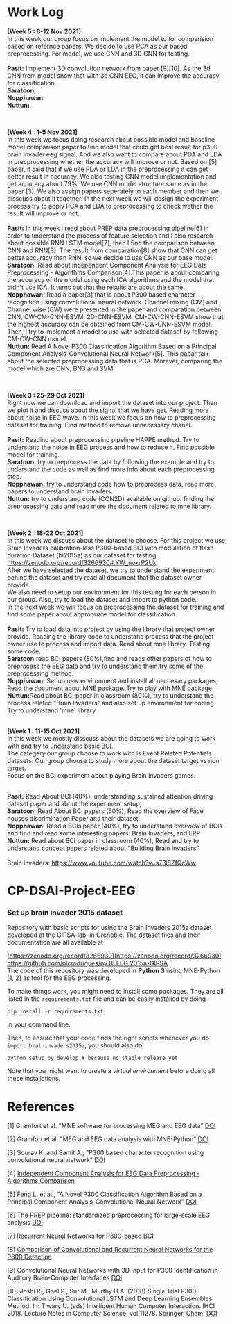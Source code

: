 # Work Log
<b> [Week 5 : 8-12 Nov 2021]</b> <br>
In this week our group focus on implement the model to for comparision based on refernce papers. We decide to use PCA as our based preprocessing. For model, we use CNN and 3D CNN for testing.<br> <br>
<b>Pasit:</b> Implement 3D convolution network from paper [9][10]. As the 3d CNN from model show that with 3d CNN EEG, it can improve the accuracy for classification.<br>
<b>Saratoon:</b>  <br>
<b>Nopphawan:</b> <br>
<b>Nuttun:</b>  <br>

<br>

<b> [Week 4 : 1-5 Nov 2021]</b> <br>
In this week we focus doing research about possible model and baseline model comparison paper to find model that could get best result for p300 brain invader eeg signal. And we also want to compare about PDA and LDA in precprocessing whether the accuracy will improve or not. Based on [5] paper, it said that if we use PDA or LDA in the preprocessing it can get better result in accuracy. We also testing CNN model implementation and get accuracy about 79%. We use CNN model structure same as in the paper [3]. We also assign papers seperately to each member and then we disscuss about it together. In the next week we will design the experiment process try to apply PCA and LDA to preprocessing to check wether the result will improve or not.<br> <br>
<b>Pasit:</b>  In this week I read about PREP data preprocessing pipeline[6] in order to understand the process of feature selection and I also research about possible RNN LSTM model[7], then I find the comparison between CNN and RNN[8]. The result from comparation[8] show that CNN can get better accuracy than RNN, so we decide to use CNN as our base model.<br>
<b>Saratoon:</b> Read about Independent Component Analysis for EEG Data
Preprocessing - Algorithms Comparison[4].This paper is about comparing the accuracy of the model using each ICA algorithms and the model that didn't use ICA. It turns out that the results are about the same. <br>
<b>Nopphawan:</b> Read a paper[3] that is about P300 based character recognition using convolutional neural network. Channel mixing (CM) and Channel wise (CW) were presented in the paper and comparation between CNN, CW-CM-CNN-ESVM, 2D-CNN-ESVM, CM-CW-CNN-ESVM show that the highest accuracy can be obtained from CM-CW-CNN-ESVM model. Then, I try to implement a model to use with selected dataset by following CM-CW-CNN model. <br>
<b>Nuttun:</b> Read A Novel P300 Classification Algorithm Based on a Principal Component Analysis-Convolutional Neural Network[5]. This papar talk about the selected preprocessing data that is PCA. Morever, comparing the model which are CNN, BN3 and SVM. <br>

<br>

<b> [Week 3 : 25-29 Oct 2021]</b> <br>
Right now we can download and import the dataset into our project. Then we plot it and discuss about the signal that we have get. Reading more about noise in EEG wave. In this week we focus on how to preprocessing dataset for training. Find method to remove unnecessary chanel. <br> <br>
<b>Pasit:</b> Reading about preprocessing pipeline HAPPE method. Try to understand the noise in EEG process and how to reduce it. Find possible model for training. <br>
<b>Saratoon:</b> try to preprocess the data by following the example and try to understand the code as well as find more info about each preprocessing step. <br>
<b>Nopphawan:</b> try to understand code how to preprocess data, read more papers to understand brain invaders. <br>
<b>Nuttun:</b> try to understand code (CON2D) available on github. finding the preprocessing data and read more the document related to mne library.<br>

<br>

<b> [Week 2 : 18-22 Oct 2021]</b> <br>
In this week we discuss about the dataset to choose. For this project we use Brain Invaders calibration-less P300-based BCI with modulation of flash duration Dataset (bi2015a) as our dataset for testing.<br> 
<a>https://zenodo.org/record/3266930#.YW_noxrP2Uk</a> <br>
After we have selected the dataset, we try to understand the experiment behind the dataset and try read all document that the dataset owner provide.<br>
We also need to setup our environment for this testing for each person in our group. Also, try to load the dataset and import to python code.<br>
In the next week we will focus on preprocessing the dataset for training and find some paper about appropriate model for classification.<br> <br>
<b>Pasit:</b> Try to load data into project by using the library that project owner provide. Reading the library code to understand process that the project owner use to process and import data. Read about mne library. Testing some code.<br>
<b>Saratoon:</b>read BCI papers (80%),find and reads other papers of how to preprocess the EEG data and try to understand them.try some of the preprocessing method. <br>
<b>Nopphawan:</b> Set up new environment and install all neccesary packages, Read the document about MNE package. Try to play with MNE package.<br>
<b>Nuttun:</b>Read about BCI paper in classroom (80%), try to understand the process releted "Brain Invaders" and also set up environment for coding. Try to understand 'mne' library<br>
<br>

<b> [Week 1 : 11-15 Oct 2021] </b> <br> 
In this week we mostly disscuss about the datasets we are going to work with and try to understand basic BCI. <br> 
The categery our group choose to work with is Event Related Potentials datasets. Our group choose to study more about the dataset target vs non target. <br>
Focus on the BCI experiment about playing Brain Invaders games. <br> <br>

<b>Pasit:</b> Read About BCI (40%), understanding sustained attention driving dataset paper and about the experiment setup,<br> 
<b>Saratoon:</b> Read About BCI papers (50%), Read the overview of Face houses discrimination Paper and their dataset.<br> 
<b>Nopphawan:</b> Read a BCIs paper (40%), try to understand overview of BCIs and find and read some interesting papers: Brain Invaders, and ERP <br> 
<b>Nuttun:</b> Read about BCI paper in classroom (40%), Read and try to understand concept papers related about "Building Brain Invaders"<br> 
<br>
Brain invaders: https://www.youtube.com/watch?v=s73l8ZfQcWw <br>

# CP-DSAI-Project-EEG
<h3> Set up brain invader 2015 dataset </h3>
Repository with basic scripts for using the Brain Invaders 2015a dataset developed at the GIPSA-lab, in Grenoble. The dataset files and their documentation are all available at 

[https://zenodo.org/record/3266930](https://zenodo.org/record/3266930)<br>
https://github.com/plcrodrigues/py.BI.EEG.2015a-GIPSA<br>
The code of this repository was developed in **Python 3** using MNE-Python [1, 2] as tool for the EEG processing.

To make things work, you might need to install some packages. They are all listed in the `requirements.txt` file and can be easily installed by doing

```
pip install -r requirements.txt
```

in your command line. 

Then, to ensure that your code finds the right scripts whenever you do `import braininvaders2015a`, you should also do

```
python setup.py develop # because no stable release yet
```

Note that you might want to create a *virtual environment* before doing all these installations.

# References

[1] Gramfort et al. "MNE software for processing MEG and EEG data" [DOI](https://doi.org/10.1016/j.neuroimage.2013.10.027)

[2] Gramfort et al. "MEG and EEG data analysis with MNE-Python" [DOI](https://doi.org/10.3389/fnins.2013.00267)

[3] Sourav K. and Samit A., "P300 based character recognition using convolutional neural network" [DOI](https://doi.org/10.1016/j.bspc.2019.101645)

[4] [Independent Component Analysis for EEG Data Preprocessing - Algorithms Comparison](https://link.springer.com/content/pdf/10.1007%2F978-3-642-40925-7_11.pdf)

[5] Feng L. et al., "A Novel P300 Classification Algorithm Based on a Principal Component Analysis-Convolutional Neural Network" [DOI](https://doi.org/10.3390/app10041546)

[6] The PREP pipeline: standardized preprocessing for large-scale EEG analysis [DOI](https://doi.org/10.3389/fninf.2015.00016)

[7] [Recurrent Neural Networks for P300-based BCI](https://arxiv.org/pdf/1901.10798.pdf)

[8] [Comparison of Convolutional and Recurrent Neural Networks for the P300 Detection](https://www.scitepress.org/Papers/2021/102482/102482.pdf)

[9] Convolutional Neural Networks with 3D Input for P300 Identification in Auditory Brain-Computer Interfaces [DOI](https://doi.org/10.1155/2017/8163949)

[10] Joshi R., Goel P., Sur M., Murthy H.A. (2018) Single Trial P300 Classification Using Convolutional LSTM and Deep Learning Ensembles Method. In: Tiwary U. (eds) Intelligent Human Computer Interaction. IHCI 2018. Lecture Notes in Computer Science, vol 11278. Springer, Cham. [DOI](https://doi.org/10.1007/978-3-030-04021-5_1)
